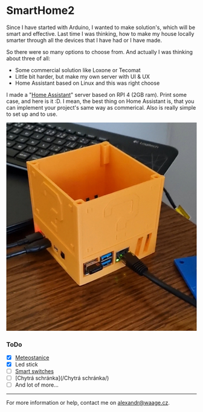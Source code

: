 # SmartHome2
<!-- Small talk -->
Since I have started with Arduino, I wanted to make solution's, which will be smart and effective. Last time I was thinking, how to make my house locally smarter through all the devices that I have had or I have made.

<!-- About project, tech specs -->
So there were so many options to choose from. And actually I was thinking about three of all:
* Some commercial solution like Loxone or Tecomat
* Little bit harder, but make my own server with UI & UX
* Home Assistant based on Linux and this was right choose

I made a "[Home Assistant](https://www.home-assistant.io/)" server based on RPI 4 (2GB ram). Print some case, and here is it :D. I mean, the best thing on Home Assistant is, that you can implement your project's same way as commerical. Also is really simple to set up and to use.

![Server photo](/Server/server-photo.jpg)

<!-- ToDo -->
### ToDo
* [x] [Meteostanice](/Meteostanice/)
* [x] Led stick
* [ ] [Smart switches](https://sonoff.tech/)
* [ ] [Chytrá schránka](/Chytrá schránka/)
* [ ] And lot of more...

<!-- Info -->
---
For more information or help, contact me on [alexandr@waage.cz](mailto:alexandr@waage.cz).
